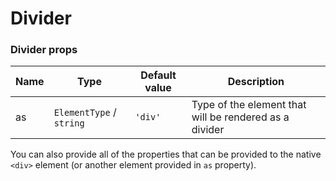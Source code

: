 # Divider



### Divider props

| Name | Type                     | Default value | Description                                            |
| ---- | ------------------------ | ------------- | ------------------------------------------------------ |
| as   | `ElementType` / `string` | `'div'`       | Type of the element that will be rendered as a divider |

You can also provide all of the properties that can be provided to the native `<div>` element (or another element provided in `as` property).
